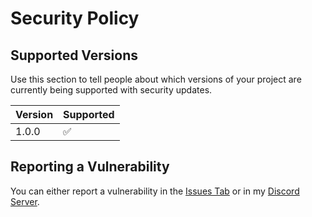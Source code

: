 # Security Policy

## Supported Versions

Use this section to tell people about which versions of your project are
currently being supported with security updates.

| Version | Supported          |
| ------- | ------------------ |
|  1.0.0  | :white_check_mark: |

## Reporting a Vulnerability

You can either report a vulnerability in the [Issues Tab](https://github.com/AcronicalYT/YrrahBirthdayEvent/issues) or in my [Discord Server](https://discord.acronical.uk).